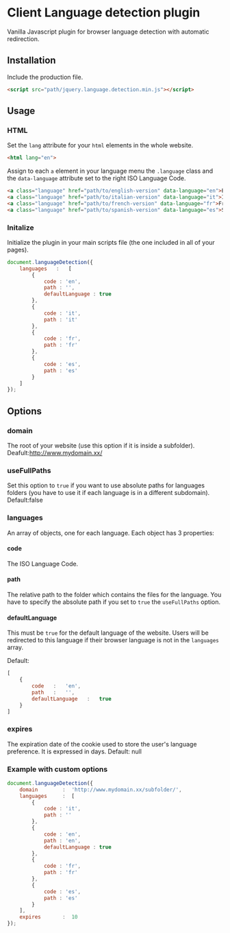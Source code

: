 Client Language detection plugin
================================

Vanilla Javascript plugin for browser language detection with automatic redirection.

## Installation

Include the production file.

```html
<script src="path/jquery.language.detection.min.js"></script>
```

## Usage

### HTML

Set the `lang` attribute for your `html` elements in the whole website.

```html
<html lang="en">
```

Assign to each `a` element in your language menu the `.language` class and the `data-language` attribute set to the right ISO Language Code. 

```html
<a class="language" href="path/to/english-version" data-language="en">English</a>
<a class="language" href="path/to/italian-version" data-language="it">Italian</a>
<a class="language" href="path/to/french-version" data-language="fr">French</a>
<a class="language" href="path/to/spanish-version" data-language="es">Spanish</a>
```

### Initalize

Initialize the plugin in your main scripts file (the one included in all of your pages).

```javascript
document.languageDetection({
	languages   :   [
		{
			code : 'en',
			path : '',
			defaultLanguage : true
		},
		{
			code : 'it',
			path : 'it'
		},
		{
			code : 'fr',
			path : 'fr'
		},
		{
			code : 'es',
			path : 'es'
		}
	]	
});
```

## Options

### domain

The root of your website (use this option if it is inside a subfolder).
Deafult:http://www.mydomain.xx/

### useFullPaths

Set this option to `true` if you want to use absolute paths for languages folders (you have to use it if each language is in a different subdomain).
Default:false

### languages

An array of objects, one for each language.
Each object has 3 properties:

#### code

The ISO Language Code.

#### path

The relative path to the folder which contains the files for the language.
You have to specify the absolute path if you set to `true` the `useFullPaths` option.

#### defaultLanguage

This must be `true` for the default language of the website.
Users will be redirected to this language if their browser language is not in the `languages` array.

Default:
```javascript
[
	{
		code   :   'en',
		path   :   '',
		defaultLanguage   :   true
	}
]
```

### expires

The expiration date of the cookie used to store the user's language preference.
It is expressed in days.
Default: null

### Example with custom options

```javascript
document.languageDetection({
	domain        :  'http://www.mydomain.xx/subfolder/',
	languages     :  [
		{
			code : 'it',
			path : ''
		},
		{
			code : 'en',
			path : 'en',
			defaultLanguage : true
		},
		{
			code : 'fr',
			path : 'fr'
		},
		{
			code : 'es',
			path : 'es'
		}
	],
	expires       :  10	
});
```
